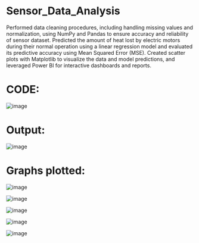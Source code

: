 # Sensor_Data_Analysis
Performed data cleaning procedures, including handling missing values and normalization, using NumPy and Pandas to ensure accuracy and reliability of sensor dataset.
Predicted the amount of heat lost by electric motors during their normal operation using a linear regression model and evaluated its predictive accuracy using Mean Squared Error (MSE).
Created scatter plots with Matplotlib to visualize the data and model predictions, and leveraged Power BI for interactive dashboards and reports.

# CODE: 

![image](https://github.com/user-attachments/assets/b6927a63-2fdc-45d6-8ecb-36433349ef63)

# Output:
![image](https://github.com/user-attachments/assets/88d6c895-4e91-4d11-86fe-f3dd4faf7fc0)

# Graphs plotted:

![image](https://github.com/user-attachments/assets/4997fb4d-3596-487c-8a44-22acf5a7e737)

![image](https://github.com/user-attachments/assets/10b0979b-dffc-430b-a287-2a202e470d3c)

![image](https://github.com/user-attachments/assets/82a228af-b59a-47fc-84a8-c4e0304fad09)

![image](https://github.com/user-attachments/assets/e573c97f-1ab6-44cf-a28b-f983025e5bee)

![image](https://github.com/user-attachments/assets/a42d081d-0af4-4691-a86f-697198a00daf)
